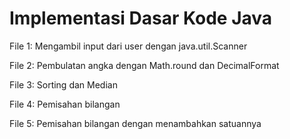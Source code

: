 # Implementasi Dasar Kode Java

File 1: Mengambil input dari user dengan java.util.Scanner

File 2: Pembulatan angka dengan Math.round dan DecimalFormat

File 3: Sorting dan Median

File 4: Pemisahan bilangan

File 5: Pemisahan bilangan dengan menambahkan satuannya
